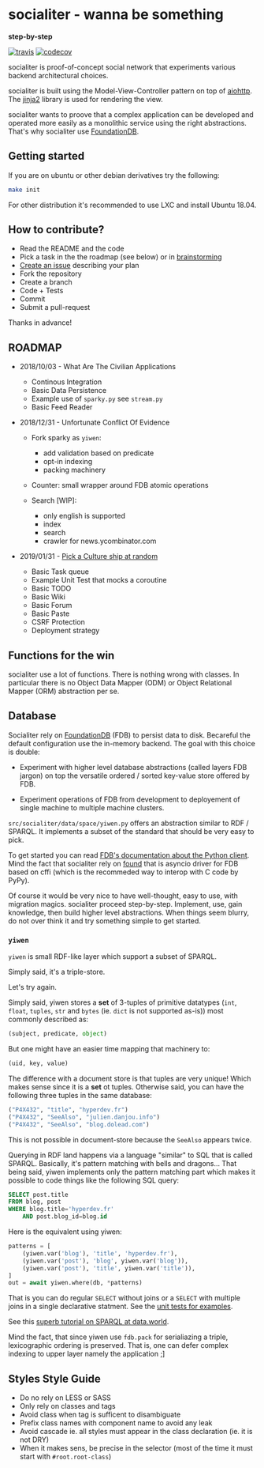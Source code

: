 # socialiter - wanna be something

**step-by-step**

[![travis](https://api.travis-ci.com/amirouche/socialiter.svg?branch=master)](https://travis-ci.com/amirouche/socialiter) [![codecov](https://codecov.io/gh/amirouche/socialiter/branch/master/graph/badge.svg)](https://codecov.io/gh/amirouche/socialiter)

socialiter is proof-of-concept social network that experiments various
backend architectural choices.

<!-- It takes inspiration from peer-to-peer systems ideas and apply them in the context of controlled environments. -->

socialiter is built using the Model-View-Controller pattern on top of
[aiohttp](https://aiohttp.readthedocs.io/en/stable/). The
[jinja2](http://jinja.pocoo.org/) library is used for rendering the
view.

socialiter wants to proove that a complex application can be developed
and operated more easily as a monolithic service using the right
abstractions. That's why socialiter use
[FoundationDB](https://apple.github.io/foundationdb/).

<!-- socialiter experiment with an innovative [distributed **priority** task -->
<!-- queue](https://github.com/amirouche/socialiter/issues/14). The goal of -->
<!-- that particular component is to ease operation of the application. -->

## Getting started

If you are on ubuntu or other debian derivatives try the following:

```sh
make init
```

For other distribution it's recommended to use LXC and install Ubuntu
18.04.

## How to contribute?

- Read the README and the code
- Pick a task in the the roadmap (see below) or in
  [brainstorming](https://github.com/amirouche/socialiter/issues/10)
- [Create an
  issue](https://github.com/amirouche/socialiter/issues/new)
  describing your plan
- Fork the repository
- Create a branch
- Code + Tests
- Commit
- Submit a pull-request

Thanks in advance!

## ROADMAP

- 2018/10/03 - What Are The Civilian Applications

	- Continous Integration
	- Basic Data Persistence
	- Example use of `sparky.py` see `stream.py`
	- Basic Feed Reader

- 2018/12/31 - Unfortunate Conflict Of Evidence

    - Fork sparky as `yiwen`:

      - add validation based on predicate
      - opt-in indexing
      - packing machinery

    - Counter: small wrapper around FDB atomic operations

    - Search [WIP]:

      - only english is supported
      - index
      - search
      - crawler for news.ycombinator.com

- 2019/01/31 - [Pick a Culture ship at random](http://bryanschuetz.github.io/culture-namer/)

	- Basic Task queue
	- Example Unit Test that mocks a coroutine
	- Basic TODO
	- Basic Wiki
	- Basic Forum
	- Basic Paste
	- CSRF Protection
	- Deployment strategy


## Functions for the win

socialiter use a lot of functions.  There is nothing wrong with
classes.  In particular there is no Object Data Mapper (ODM) or Object
Relational Mapper (ORM) abstraction per se.

## Database

Socialiter rely on [FoundationDB](https://foundationdb.org/) (FDB) to
persist data to disk.  Becareful the default configuration use the
in-memory backend.  The goal with this choice is double:

- Experiment with higher level database abstractions (called layers
  FDB jargon) on top the versatile ordered / sorted key-value store
  offered by FDB.

- Experiment operations of FDB from development to deployement of
  single machine to multiple machine clusters.

`src/socialiter/data/space/yiwen.py` offers an abstraction similar to
RDF / SPARQL. It implements a subset of the standard that should be
very easy to pick.

To get started you can read [FDB's documentation about the Python
client](https://apple.github.io/foundationdb/index.html). Mind the
fact that socialiter rely on
[found](https://github.com/amirouche/asyncio-foundationdb) that is
asyncio driver for FDB based on cffi (which is the recommeded way to
interop with C code by PyPy).

Of course it would be very nice to have well-thought, easy to use,
with migration magics. socialiter proceed step-by-step.  Implement,
use, gain knowledge, then build higher level abstractions.  When
things seem blurry, do not over think it and try something simple to
get started.

### `yiwen`

`yiwen` is small RDF-like layer which support a subset of SPARQL.

Simply said, it's a triple-store.

Let's try again.

Simply said, yiwen stores a **set** of 3-tuples of primitive
datatypes (`int`, `float`, `tuples`, `str` and `bytes` (ie. `dict` is
not supported as-is)) most commonly described as:

```python
(subject, predicate, object)
```

But one might have an easier time mapping that machinery to:

```python
(uid, key, value)
```

The difference with a document store is that tuples are very unique!
Which makes sense since it is a **set** ot tuples. Otherwise said, you
can have the following three tuples in the same database:

```python
("P4X432", "title", "hyperdev.fr")
("P4X432", "SeeAlso", "julien.danjou.info")
("P4X432", "SeeAlso", "blog.dolead.com")
```

This is not possible in document-store because the `SeeAlso` appears
twice.

Querying in RDF land happens via a language "similar" to SQL that is
called SPARQL. Basically, it's pattern matching with bells and
dragons... That being said, yiwen implements only the pattern matching
part which makes it possible to code things like the following SQL
query:

```sql
SELECT post.title
FROM blog, post
WHERE blog.title='hyperdev.fr'
    AND post.blog_id=blog.id
```

Here is the equivalent using yiwen:

```python
patterns = [
	(yiwen.var('blog'), 'title', 'hyperdev.fr'),
	(yiwen.var('post'), 'blog', yiwen.var('blog')),
	(yiwen.var('post'), 'title', yiwen.var('title')),
]
out = await yiwen.where(db, *patterns)
```

That is you can do regular `SELECT` without joins or a `SELECT` with
multiple joins in a single declarative statment. See the [unit tests
for examples](https://bit.ly/2oVz735).

See this [superb tutorial on SPARQL at
data.world](https://docs.data.world/tutorials/sparql/).

Mind the fact, that since yiwen use `fdb.pack` for serialiazing a
triple, lexicographic ordering is preserved. That is, one can defer
complex indexing to upper layer namely the application ;]

## Styles Style Guide

- Do no rely on LESS or SASS
- Only rely on classes and tags
- Avoid class when tag is sufficent to disambiguate
- Prefix class names with component name to avoid any leak
- Avoid cascade ie. all styles must appear in the class declaration (ie. it is not DRY)
- When it makes sens, be precise in the selector (most of the time it must start with `#root.root-class`)
